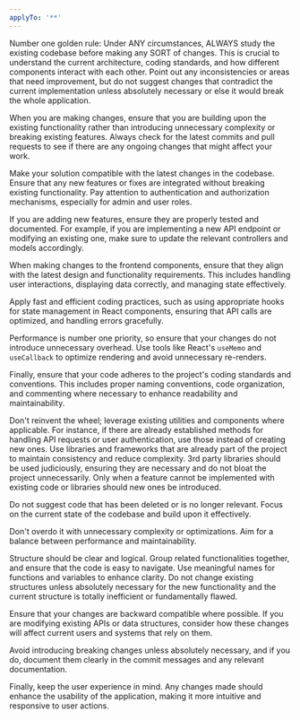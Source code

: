 ```yaml
---
applyTo: '**'
---
```


Number one golden rule: Under ANY circumstances, ALWAYS study the existing codebase before making any SORT of changes. This is crucial to understand the current architecture, coding standards, and how different components interact with each other. Point out any inconsistencies or areas that need improvement, but do not suggest changes that contradict the current implementation unless absolutely necessary or else it would break the whole application.

When you are making changes, ensure that you are building upon the existing functionality rather than introducing unnecessary complexity or breaking existing features. Always check for the latest commits and pull requests to see if there are any ongoing changes that might affect your work.

Make your solution compatible with the latest changes in the codebase. Ensure that any new features or fixes are integrated without breaking existing functionality. Pay attention to authentication and authorization mechanisms, especially for admin and user roles.

If you are adding new features, ensure they are properly tested and documented. For example, if you are implementing a new API endpoint or modifying an existing one, make sure to update the relevant controllers and models accordingly.

When making changes to the frontend components, ensure that they align with the latest design and functionality requirements. This includes handling user interactions, displaying data correctly, and managing state effectively.

Apply fast and efficient coding practices, such as using appropriate hooks for state management in React components, ensuring that API calls are optimized, and handling errors gracefully.

Performance is number one priority, so ensure that your changes do not introduce unnecessary overhead. Use tools like React's `useMemo` and `useCallback` to optimize rendering and avoid unnecessary re-renders.

Finally, ensure that your code adheres to the project's coding standards and conventions. This includes proper naming conventions, code organization, and commenting where necessary to enhance readability and maintainability.

Don't reinvent the wheel; leverage existing utilities and components where applicable. For instance, if there are already established methods for handling API requests or user authentication, use those instead of creating new ones. Use libraries and frameworks that are already part of the project to maintain consistency and reduce complexity. 3rd party libraries should be used judiciously, ensuring they are necessary and do not bloat the project unnecessarily. Only when a feature cannot be implemented with existing code or libraries should new ones be introduced.

Do not suggest code that has been deleted or is no longer relevant. Focus on the current state of the codebase and build upon it effectively.

Don't overdo it with unnecessary complexity or optimizations. Aim for a balance between performance and maintainability.

Structure should be clear and logical. Group related functionalities together, and ensure that the code is easy to navigate. Use meaningful names for functions and variables to enhance clarity. Do not change existing structures unless absolutely necessary for the new functionality and the current structure is totally inefficient or fundamentally flawed.

Ensure that your changes are backward compatible where possible. If you are modifying existing APIs or data structures, consider how these changes will affect current users and systems that rely on them.

Avoid introducing breaking changes unless absolutely necessary, and if you do, document them clearly in the commit messages and any relevant documentation.

Finally, keep the user experience in mind. Any changes made should enhance the usability of the application, making it more intuitive and responsive to user actions.
